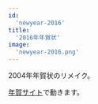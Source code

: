 ```yaml
---
id:
  'newyear-2016'
title:
  '2016年年賀状'
image:
  'newyear-2016.png'
---
```


2004年年賀状のリメイク。

[年賀サイト](https://butchi.github.io/nenga/2016/)で動きます。
